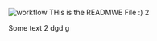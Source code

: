 ![workflow](https://github.com/<UserName>/<RepositoryName>/actions/workflows/main.yml/badge.svg)
THis is the READMWE File :) 2

Some text 2 dgd g
